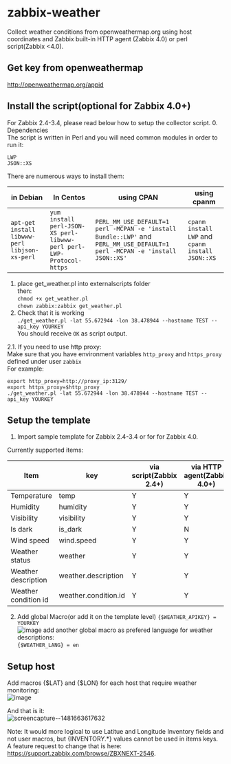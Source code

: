 # zabbix-weather
Collect weather conditions from openweathermap.org using host coordinates and Zabbix built-in HTTP agent (Zabbix 4.0) or perl script(Zabbix <4.0).  


## Get key from openweathermap  
http://openweathermap.org/appid  



## Install the script(optional for Zabbix 4.0+)
For Zabbix 2.4-3.4, please read below how to setup the collector script.
0. Dependencies  
The script is written in Perl and you will need common modules in order to run it:  
```
LWP
JSON::XS
```
There are numerous ways to install them:  

| in Debian  | In Centos | using CPAN | using cpanm|  
|------------|-----------|------------|------------|  
|  `apt-get install libwww-perl libjson-xs-perl` | `yum install perl-JSON-XS perl-libwww-perl perl-LWP-Protocol-https` | `PERL_MM_USE_DEFAULT=1 perl -MCPAN -e 'install Bundle::LWP'` and  `PERL_MM_USE_DEFAULT=1 perl -MCPAN -e 'install JSON::XS'`| `cpanm install LWP` and `cpanm install JSON::XS`| 
1. place get_weather.pl into externalscripts folder  
then:  
`chmod +x get_weather.pl`  
`chown zabbix:zabbix get_weather.pl`  
2. Check that it is working  
`./get_weather.pl -lat 55.672944 -lon 38.478944 --hostname TEST --api_key YOURKEY`  
You should receive `OK` as script output.  

2.1. If you need to use http proxy:  
Make sure that you have environment variables `http_proxy` and `https_proxy` defined under user `zabbix`  
For example:  
```
export http_proxy=http://proxy_ip:3129/
export https_proxy=$http_proxy  
./get_weather.pl -lat 55.672944 -lon 38.478944 --hostname TEST --api_key YOURKEY  
```

## Setup the template
1. Import sample template for Zabbix 2.4-3.4 or for for Zabbix 4.0.  

Currently supported items:  

| Item       |       key |        via script(Zabbix 2.4+) |     via HTTP agent(Zabbix 4.0+) |  
|------------|-----------|------------|------------|  
| Temperature | temp | Y | Y |  
|Humidity|humidity|Y|Y|  
|Visibility|visibility|Y|Y|  
|Is dark|is_dark|Y|N|  
|Wind speed|wind.speed|Y|Y|  
|Weather status|weather|Y|Y|  
|Weather description|weather.description|Y|Y|  
|Weather condition id |weather.condition.id|Y|Y|  



2.	Add global Macro(or add it on the template level)
`{$WEATHER_APIKEY} = YOURKEY`  
![image](https://cloud.githubusercontent.com/assets/14870891/21132462/354687f6-c125-11e6-9995-256aac0ebd89.png)
add another global macro as prefered language for weather descriptions:  
`{$WEATHER_LANG} = en`  


## Setup host  
Add macros {$LAT} and {$LON} for each host that require weather monitoring:  
![image](https://cloud.githubusercontent.com/assets/14870891/21159303/c87f61a2-c191-11e6-8f49-638d877b06a6.png)

And that is it:  
![screencapture--1481663617632](https://cloud.githubusercontent.com/assets/14870891/21159567/c8e270de-c192-11e6-9452-cf1ed5251f60.png)


Note: It would more logical to use Latitue and Longitude Inventory fields and not user macros, but {INVENTORY.*} values cannot be used in items keys.  
A feature request to change that is here: https://support.zabbix.com/browse/ZBXNEXT-2546.

